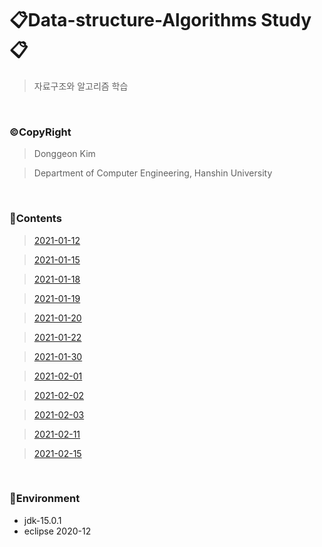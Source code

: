  # 📋Data-structure-Algorithms Study📋
> 자료구조와 알고리즘 학습

<br>

### ©CopyRight
> Donggeon Kim

> Department of Computer Engineering, Hanshin University

<br>

### 📒Contents
> [2021-01-12](https://github.com/DongGeon0908/Data-Structure-And-Algorithm/tree/master/2021%2001%2012)

> [2021-01-15](https://github.com/DongGeon0908/Data-Structure-And-Algorithm/tree/master/2021%2001%2015)

> [2021-01-18](https://github.com/DongGeon0908/Data-Structure-And-Algorithm/tree/master/2021%2001%2018)

> [2021-01-19](https://github.com/DongGeon0908/Data-Structure-And-Algorithm/tree/master/2021%2001%2019)

> [2021-01-20](https://github.com/DongGeon0908/Data-Structure-And-Algorithm/tree/master/2021%2001%2020)

> [2021-01-22](https://github.com/DongGeon0908/Data-Structure-And-Algorithm/tree/master/2021%2001%2022)

> [2021-01-30](https://github.com/DongGeon0908/Data-Structure-And-Algorithm/tree/master/2021%2001%2030)

> [2021-02-01](https://github.com/DongGeon0908/Data-Structure-And-Algorithm/tree/master/2021%2002%2001)

> [2021-02-02](https://github.com/DongGeon0908/Data-Structure-And-Algorithm/tree/master/2021%2002%2002)

> [2021-02-03](https://github.com/DongGeon0908/Data-Structure-And-Algorithm/tree/master/2021%2002%2003)

> [2021-02-11](https://github.com/DongGeon0908/Data-Structure-And-Algorithm/tree/master/2021%2002%2011)

> [2021-02-15](https://github.com/DongGeon0908/Data-Structure-And-Algorithm/tree/master/2021%2002%2015)


<br>

### 🔧Environment
  - jdk-15.0.1
  - eclipse 2020-12

<br>
